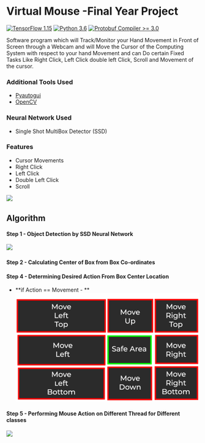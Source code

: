 # Virtual Mouse -Final Year Project
[![TensorFlow 1.15](https://img.shields.io/badge/TensorFlow-1.15-FF6F00?logo=tensorflow)](https://github.com/tensorflow/tensorflow/releases/tag/v1.15.0)
[![Python 3.6](https://img.shields.io/badge/Python-3.6-3776AB)](https://www.python.org/downloads/release/python-360/)
[![Protobuf Compiler >= 3.0](https://img.shields.io/badge/ProtoBuf%20Compiler-%3E3.0-brightgreen)](https://grpc.io/docs/protoc-installation/#install-using-a-package-manager)


Software program which will Track/Monitor your Hand Movement in
Front of Screen through a Webcam and
will Move the Cursor of the Computing
System with respect to your hand
Movement and can Do certain Fixed
Tasks Like Right Click, Left Click double
left Click, Scroll and Movement of the
cursor.

### Additional Tools Used  
- [Pyautogui](https://pypi.org/project/PyAutoGUI/)
- [OpenCV](https://github.com/opencv/opencv)

### Neural Network Used
- Single Shot MultiBox Detector (SSD) 

### Features
- Cursor Movements
- Right Click
- Left Click
- Double Left Click
- Scroll

![](name-of-giphy.gif)

## Algorithm 
#### Step 1 - Object Detection by SSD Neural Network 
![](movement.gif)
#### Step 2 - Calculating Center of Box from Box Co-ordinates 
#### Step 4 - Determining Desired Action From Box Center Location 
  * **if Action == Movement - **
  ![](snap.jpg)
#### Step 5 - Performing Mouse Action on Different Thread for Different classes 
![](mouse.gif)
